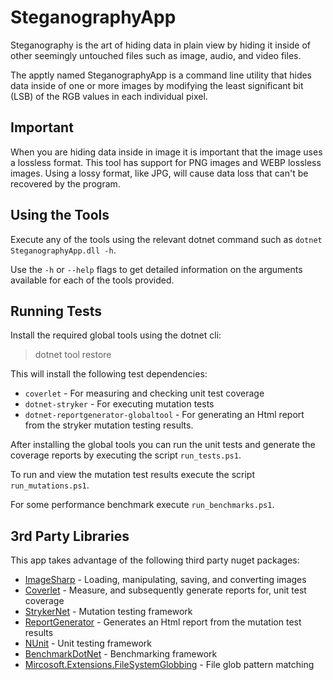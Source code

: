 SteganographyApp
=====

Steganography is the art of hiding data in plain view by hiding it inside of other seemingly untouched files such as image, audio, and video files.

The apptly named SteganographyApp is a command line utility that hides data inside of one or more images by modifying the least significant bit (LSB) of the RGB values in each individual pixel.

Important
---
When you are hiding data inside in image it is important that the image uses a lossless format. This tool has support for PNG images and WEBP lossless images. Using a lossy format, like JPG, will cause data loss that can't be recovered by the program.

Using the Tools
---
Execute any of the tools using the relevant dotnet command such as `dotnet SteganographyApp.dll -h`.

Use the `-h` or `--help` flags to get detailed information on the arguments available for each of the tools provided.

Running Tests
---
Install the required global tools using the dotnet cli:

> dotnet tool restore

This will install the following test dependencies:
* `coverlet` - For measuring and checking unit test coverage
* `dotnet-stryker` - For executing mutation tests
* `dotnet-reportgenerator-globaltool` - For generating an Html report from the stryker mutation testing results.

After installing the global tools you can run the unit tests and generate the coverage reports by executing the script `run_tests.ps1`.

To run and view the mutation test results execute the script `run_mutations.ps1`.

For some performance benchmark execute `run_benchmarks.ps1`.

3rd Party Libraries
---

This app takes advantage of the following third party nuget packages:

* [ImageSharp](https://github.com/JimBobSquarePants/ImageSharp) - Loading, manipulating, saving, and converting images
* [Coverlet](https://github.com/tonerdo/coverlet) - Measure, and subsequently generate reports for, unit test coverage
* [StrykerNet](https://github.com/stryker-mutator/stryker-net) - Mutation testing framework
* [ReportGenerator](https://github.com/danielpalme/ReportGenerator) - Generates an Html report from the mutation test results
* [NUnit](https://github.com/nunit/nunit) - Unit testing framework
* [BenchmarkDotNet](https://github.com/dotnet/BenchmarkDotNet) - Benchmarking framework
* [Mircosoft.Extensions.FileSystemGlobbing](https://docs.microsoft.com/en-us/dotnet/core/extensions/file-globbing) - File glob pattern matching
